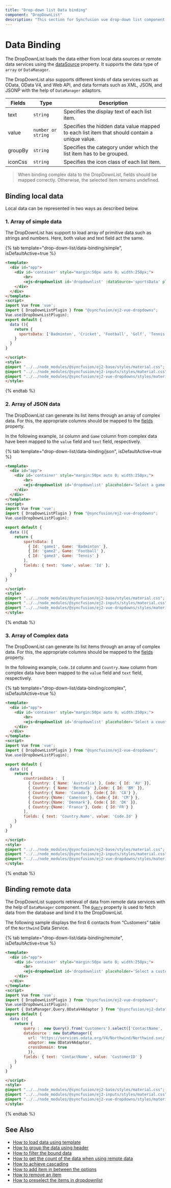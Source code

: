 ```yaml
---
title: "Drop-down list Data binding"
component: "DropDownList"
description: "This section for Syncfusion vue drop-down list component shows how to bind with local data source and how to fetch data from remote data service."
---
```


# Data Binding

The DropDownList loads the data either from local data sources or
remote data services using the
[dataSource](../api/drop-down-list/#datasource) property. It supports
the data type of `array` or `DataManager`.

The DropDownList also supports different kinds of data services such as OData, OData V4, and Web API,
and data formats such as XML, JSON, and JSONP with the help of `DataManager` adaptors.

| Fields | Type | Description |
|------|------|-------------|
| text |  `string` | Specifies the display text of each list item. |
| value |  `number or string` | Specifies the hidden data value mapped to each list item that should contain a unique value. |
| groupBy |  `string` | Specifies the category under which the list item has to be grouped. |
| iconCss |  `string` | Specifies the icon class of each list item. |

> When binding complex data to the DropDownList, fields should be mapped correctly. Otherwise, the selected item remains undefined.

## Binding local data

Local data can be represented in two ways as described below.

### 1. Array of simple data

The DropDownList has support to load array of primitive data such as strings and numbers. Here, both value and text field act the same.

{% tab template="drop-down-list/data-binding/simple", isDefaultActive=true %}

```html
<template>
  <div id="app">
    <div id='container' style="margin:50px auto 0; width:250px;">
        <br>
        <ejs-dropdownlist id='dropdownlist' :dataSource='sportsData' placeholder='Select a game'></ejs-dropdownlist>
    </div>
  </div>
</template>
<script>
import Vue from 'vue';
import { DropDownListPlugin } from "@syncfusion/ej2-vue-dropdowns";
Vue.use(DropDownListPlugin);
export default {
  data (){
    return {
      sportsData: ['Badminton', 'Cricket', 'Football', 'Golf', 'Tennis'];
    }
  }
}

</script>
<style>
@import "../../node_modules/@syncfusion/ej2-base/styles/material.css";
@import "../../node_modules/@syncfusion/ej2-inputs/styles/material.css";
@import "../../node_modules/@syncfusion/ej2-vue-dropdowns/styles/material.css";
</style>
```

{% endtab %}

### 2. Array of JSON data

The DropDownList can generate its list items through an array of complex data. For this,
the appropriate columns should be mapped to the [fields](../api/drop-down-list/#fields) property.

In the following example, `Id` column and `Game` column from complex data have been mapped to the `value` field and `text` field, respectively.

{% tab template="drop-down-list/data-binding/json", isDefaultActive=true %}

```html
<template>
  <div id="app">
    <div id='container' style="margin:50px auto 0; width:250px;">
        <br>
        <ejs-dropdownlist id='dropdownlist' placeholder='Select a game' :dataSource='sportsData' :fields='fields'></ejs-dropdownlist>
    </div>
  </div>
</template>
<script>
import Vue from 'vue';
import { DropDownListPlugin } from "@syncfusion/ej2-vue-dropdowns";
Vue.use(DropDownListPlugin);

export default {
  data (){
    return {
        sportsData: [
          { Id: 'game1', Game: 'Badminton' },
          { Id: 'game2', Game: 'Football' },
          { Id: 'game3', Game: 'Tennis' }
        ],
        fields: { text: 'Game', value: 'Id' },
    }
  }
}

</script>
<style>
@import "../../node_modules/@syncfusion/ej2-base/styles/material.css";
@import "../../node_modules/@syncfusion/ej2-inputs/styles/material.css";
@import "../../node_modules/@syncfusion/ej2-vue-dropdowns/styles/material.css";
</style>
```

{% endtab %}

### 3. Array of Complex data

The DropDownList can generate its list items through an array of complex data. For this,
the appropriate columns should be mapped to the [fields](../api/drop-down-list/#fields) property.

In the following example, `Code.Id` column and `Country.Name` column from complex data have been mapped
to the `value` field and `text` field, respectively.

{% tab template="drop-down-list/data-binding/complex", isDefaultActive=true %}

```html
<template>
  <div id="app">
    <div id='container' style="margin:50px auto 0; width:250px;">
        <br>
        <ejs-dropdownlist id='dropdownlist' placeholder='Select a country' :dataSource='countriesData' :fields='fields'></ejs-dropdownlist>
    </div>
  </div>
</template>
<script>
import Vue from 'vue';
import { DropDownListPlugin } from "@syncfusion/ej2-vue-dropdowns";
Vue.use(DropDownListPlugin);

export default {
  data (){
    return {
        countriesData :  [
          { Country: { Name: 'Australia' }, Code: { Id: 'AU' }},
          { Country: { Name: 'Bermuda' },Code: { Id: 'BM' }},
          { Country:{ Name: 'Canada'}, Code:{ Id: 'CA'} },
          { Country:{Name: 'Cameroon'}, Code:{ Id: 'CM'} },
          { Country:{Name: 'Denmark'}, Code:{ Id: 'DK' }},
          { Country:{Name: 'France'}, Code: { Id:'FR'} }
        ],
        fields: { text: 'Country.Name', value: 'Code.Id' }
    }
  }
}

</script>
<style>
@import "../../node_modules/@syncfusion/ej2-base/styles/material.css";
@import "../../node_modules/@syncfusion/ej2-inputs/styles/material.css";
@import "../../node_modules/@syncfusion/ej2-vue-dropdowns/styles/material.css";
</style>
```

{% endtab %}

## Binding remote data

The DropDownList supports retrieval of data from remote data services with the help
of `DataManager` component. The [`Query`](../api/drop-down-list/#query) property
is used to fetch data from the database and bind it to the DropDownList.

The following sample displays the first 6 contacts from “Customers” table of the `Northwind` Data Service.

{% tab template="drop-down-list/data-binding/remote", isDefaultActive=true %}

```html
<template>
  <div id="app">
    <div id='container' style="margin:50px auto 0; width:250px;">
        <br>
        <ejs-dropdownlist id='dropdownlist' placeholder='Select a customer' sortOrder='Ascending' :dataSource='dataSource' :query='query' :fields='fields'></ejs-dropdownlist>
    </div>
  </div>
</template>
<script>
import Vue from 'vue';
import { DropDownListPlugin } from "@syncfusion/ej2-vue-dropdowns";
Vue.use(DropDownListPlugin);
import { DataManager,Query,ODataV4Adaptor } from "@syncfusion/ej2-data";
export default {
  data (){
    return {
        query :  new Query().from('Customers').select(['ContactName', 'CustomerID']).take(6),
        dataSource : new DataManager({
          url: 'https://services.odata.org/V4/Northwind/Northwind.svc/',
          adaptor: new ODataV4Adaptor,
          crossDomain: true
          }),
        fields: { text: 'ContactName', value: 'CustomerID' }
    }
  }
}

</script>
<style>
@import "../../node_modules/@syncfusion/ej2-base/styles/material.css";
@import "../../node_modules/@syncfusion/ej2-inputs/styles/material.css";
@import "../../node_modules/@syncfusion/ej2-vue-dropdowns/styles/material.css";
</style>
```

{% endtab %}

## See Also

* [How to load data using template](./templates#item-template)
* [How to group the data using header](./grouping/)
* [How to filter the bound data](./filtering/)
* [How to get the count of the data when using remote data](./how-to/remote-data-bind/)
* [How to achieve cascading](./how-to/cascading/)
* [How to add item in between the options](./how-to/add-item/)
* [How to remove an item](./how-to/remove-item/)
* [How to preselect the items in dropdownlist](./how-to/multiple-cascading/)